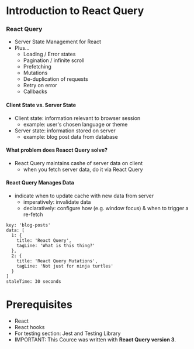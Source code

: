 # Introduction to React Query

### React Query
- Server State Management for React
- Plus...
  - Loading / Error states
  - Pagination / infinite scroll
  - Prefetching
  - Mutations
  - De-duplication of requests
  - Retry on error
  - Callbacks

#### Client State vs. Server State
- Client state: information relevant to browser session
  - example: user's chosen language or theme
- Server state: information stored on server
  - example: blog post data from database

#### What problem does Reacct Query solve?
- React Query maintains cashe of server data on client
  - when you fetch server data, do it via React Query

#### React Query Manages Data
- indicate when to update cache with new data from server
  - imperatively: invalidate data
  - declaratively: configure how (e.g. window focus) & when to trigger a re-fetch
```
key: 'blog-posts'
data: [
  1: {
    title: 'React Query',
    tagLine: 'What is this thing?'
  },
  2: {
    title: 'React Query Mutations',
    tagLine: 'Not just for ninja turtles'
  }
]
staleTime: 30 seconds
```

# Prerequisites

- React
- React hooks
- For testing section: Jest and Testing Library
- IMPORTANT: This Cource was written with **React Query version 3**.

